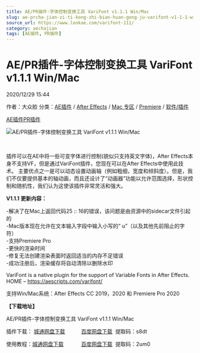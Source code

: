 ```yaml
---
title: AE/PR插件-字体控制变换工具 VariFont v1.1.1 Win/Mac
slug: ae-prcha-jian-zi-ti-kong-zhi-bian-huan-gong-ju-varifont-v1-1-1-win-mac
source_url: https://www.lookae.com/varifont-111/
category: aechajian
tags: [AE插件, PR插件]
---
```

# AE/PR插件-字体控制变换工具 VariFont v1.1.1 Win/Mac

2020/12/29 15:44

作者：大众脸
分类：[AE插件](https://www.lookae.com/after-effects/aechajian/) / [After Effects](https://www.lookae.com/after-effects/) / [Mac 专区](https://www.lookae.com/mac-osx/) / [Premiere](https://www.lookae.com/qitarjcj/premierezy/) / [软件/插件](https://www.lookae.com/qitarjcj/)

[AE插件](https://www.lookae.com/tag/ae%e6%8f%92%e4%bb%b6/)[PR插件](https://www.lookae.com/tag/pr%e6%8f%92%e4%bb%b6/)

![AE/PR插件-字体控制变换工具 VariFont v1.1.1 Win/Mac](https://www.lookae.com/wp-content/uploads/2020/08/VariFont.jpg "AE/PR插件-字体控制变换工具 VariFont v1.1.1 Win/Mac-LookAE.com")

[﻿﻿﻿](https://cloud.video.taobao.com//play/u/705956171/p/1/e/6/t/1/277055593148.mp4")

插件可以在AE中将一些可变字体进行控制(貌似只支持英文字体)，After Effects本身不支持VF，但是通过VariFont插件，您现在可以在After Effects中使用此技术。 主要优点之一是可以动态设置动画轴（例如粗细，宽度和倾斜度）。但是，我们不仅要提供基本的轴动画，而且还设计了“动画器”功能以允许范围选择，形状控制和随机性，我们认为这使该插件非常灵活和强大。

**V1.1.1 更新内容：**

-解决了在Mac上返回代码25 :: 16的错误，该问题是由资源中的sidecar文件引起的  
-Mac版本现在允许在文本输入字段中输入小写的“ u”（以及其他先前阻止的字符）  
-支持Premiere Pro  
-更快的渲染时间  
-修复无法创建渲染表面时返回适当的内存不足错误  
-成功注册后，渲染缓存将自动清除以删除水印

VariFont is a native plugin for the support of Variable Fonts in After Effects. HOME – https://aescripts.com/varifont/

支持Win/Mac系统：After Effects CC 2019，2020 和 Premiere Pro 2020

**【下载地址】**

AE/PR插件-字体控制变换工具 VariFont v1.1.1 Win/Mac

插件下载： [城通网盘下载](https://089u.com/file/680462-477801525)           [百度网盘下载](https://pan.baidu.com/s/19fsHYYaY4XRFtutANkRe9w)  提取码：s8dt

使用教程：[城通网盘下载](https://089u.com/file/680462-458712994)            [百度网盘下载](https://pan.baidu.com/s/1gzMF41U1Qd9SfbJmoVfYCA)  提取码：2um0
